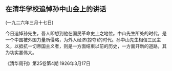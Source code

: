 ## 在清华学校追悼孙中山会上的讲话

(一九二六年三月十七日)

今日追悼孙先生，吾人即想到他在国民革命史上之地位。中山先生所处的时代，是一个中国被外国力量所侵略，为外人经济(掠夺)的时代。孙中山先生相信三民主义，以抵抗一切帝国主义者，则是一方面结束以前的历史，一方面开新的道路，其为功实甚伟大。

《清华周刊》第25卷第4期
1926年3月17日


